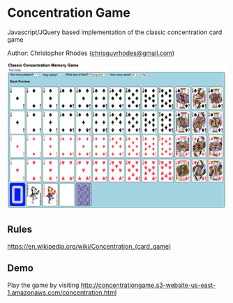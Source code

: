 # Concentration Game

Javascript/JQuery based implementation of the classic concentration card game

Author: Christopher Rhodes (chrisguyrhodes@gmail.com)

![Concentration Screenshot](/images/screenshot.png?raw=true "Concentration Game")

## Rules

https://en.wikipedia.org/wiki/Concentration_(card_game)

## Demo

Play the game by visiting http://concentrationgame.s3-website-us-east-1.amazonaws.com/concentration.html
